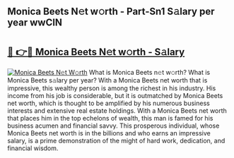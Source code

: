 ## Monica Beets N𝚎t w𝚘rth - Part-Sn1 S𝚊lary per year wwCIN

# <h2><a href="http://gc44oh.nevu.top/?p=Monica+Beets">🔗 👉🔴 Monica Beets N𝚎t w𝚘rth - S𝚊lary</a></h2>

[![Monica Beets N𝚎t W𝚘rth](https://i.imgur.com/Oavwk0R.jpeg)](http://gc44oh.nevu.top/?p=Monica+Beets)
What is Monica Beets n𝚎t w𝚘rth? What is Monica Beets s𝚊lary per year?
With a Monica Beets net worth that is impressive, this wealthy person is among the richest in his industry. His income from his job is considerable, but it is outmatched by Monica Beets net worth, which is thought to be amplified by his numerous business interests and extensive real estate holdings. With a Monica Beets net worth that places him in the top echelons of wealth, this man is famed for his business acumen and financial savvy. This prosperous individual, whose Monica Beets net worth is in the billions and who earns an impressive salary, is a prime demonstration of the might of hard work, dedication, and financial wisdom.
